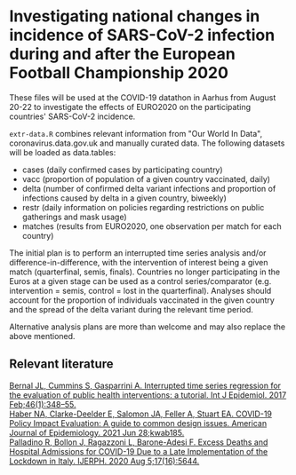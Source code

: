 # Investigating national changes in incidence of SARS-CoV-2 infection during and after the European Football Championship 2020

These files will be used at the COVID-19 datathon in Aarhus from August 20-22 to investigate the effects
of EURO2020 on the participating countries' SARS-CoV-2 incidence.

`extr-data.R` combines relevant information from "Our World In Data", coronavirus.data.gov.uk and
manually curated data. The following datasets will be loaded as data.tables:  
* cases (daily confirmed cases by participating country)  
* vacc (proportion of population of a given country vaccinated, daily)  
* delta (number of confirmed delta variant infections and proportion of infections caused by delta in a given country, biweekly)  
* restr (daily information on policies regarding restrictions on public gatherings and mask usage)
* matches (results from EURO2020, one observation per match for each country)  

The initial plan is to perform an interrupted time series analysis and/or difference-in-difference,
with the intervention of interest being a given match (quarterfinal, semis, finals). 
Countries no longer participating in the Euros at a given stage can be used as a control series/comparator
(e.g. intervention = semis, control = lost in the quarterfinal).
Analyses should account for the proportion of individuals vaccinated in the given country and the spread
of the delta variant during the relevant time period.

Alternative analysis plans are more than welcome and may also replace the above mentioned.

## Relevant literature
[Bernal JL, Cummins S, Gasparrini A. Interrupted time series regression for the evaluation of public health interventions: a tutorial. Int J Epidemiol. 2017 Feb;46(1):348–55.](https://www.ncbi.nlm.nih.gov/pmc/articles/PMC5407170/)  
[Haber NA, Clarke-Deelder E, Salomon JA, Feller A, Stuart EA. COVID-19 Policy Impact Evaluation: A guide to common design issues. American Journal of Epidemiology. 2021 Jun 28;kwab185.](https://academic.oup.com/aje/advance-article/doi/10.1093/aje/kwab185/6310594)  
[Palladino R, Bollon J, Ragazzoni L, Barone-Adesi F. Excess Deaths and Hospital Admissions for COVID-19 Due to a Late Implementation of the Lockdown in Italy. IJERPH. 2020 Aug 5;17(16):5644.](https://www.mdpi.com/1660-4601/17/16/5644)
